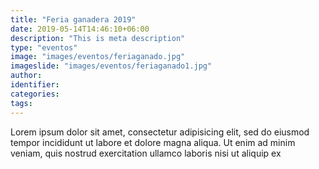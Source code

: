```yaml
---
title: "Feria ganadera 2019"
date: 2019-05-14T14:46:10+06:00
description: "This is meta description"
type: "eventos"
image: "images/eventos/feriaganado.jpg"
imageslide: "images/eventos/feriaganado1.jpg"
author:
identifier:
categories:
tags:
---
```



Lorem ipsum dolor sit amet, consectetur adipisicing elit, sed do eiusmod tempor incididunt ut labore et
dolore magna aliqua. Ut enim ad minim veniam, quis nostrud exercitation ullamco laboris nisi ut aliquip ex
